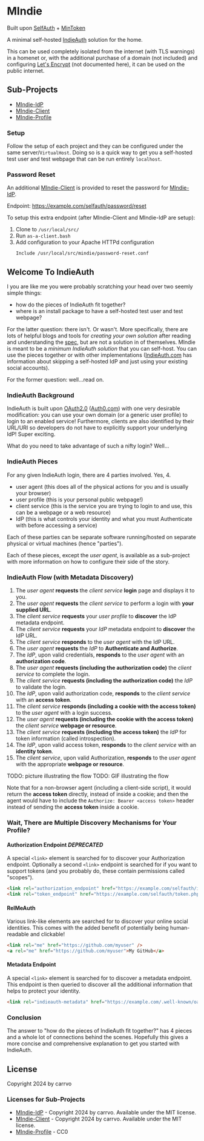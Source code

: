 # MIndie

Built upon [SelfAuth](https://github.com/Inklings-io/selfauth) + [MinToken](https://github.com/Zegnat/php-mintoken.git)

A minimal self-hosted [IndieAuth](https://indieweb.org/IndieAuth) solution for the home.

This can be used completely isolated from the internet (with TLS warnings) in a homenet or, with the additional purchase of a domain (not included) and configuring [Let's Encrypt](https://letsencrypt.org/) (not documented here), it can be used on the public internet.

## Sub-Projects

- [MIndie-IdP](https://github.com/carrvo/mindie-idp)
- [MIndie-Client](https://github.com/carrvo/mindie-client)
- [MIndie-Profile](https://github.com/carrvo/mindie-profile)

### Setup

Follow the setup of each project and they can be configured under the same server/`VirtualHost`. Doing so is a quick way to get you a self-hosted test user and test webpage that can be run entirely `localhost`.

### Password Reset

An additional [MIndie-Client](https://github.com/carrvo/mindie-client) is provided to reset the password for [MIndie-IdP](https://github.com/carrvo/mindie-idp).

Endpoint: https://example.com/selfauth/password/reset

To setup this extra endpoint (after MIndie-Client and MIndie-IdP are setup):
1. Clone to `/usr/local/src/`
1. Run `as-a-client.bash`
1. Add configuration to your Apache HTTPd configuration
    ```
    Include /usr/local/src/mindie/password-reset.conf
    ```

## Welcome To IndieAuth

I you are like me you were probably scratching your head over two seemly simple things:
- how do the pieces of IndieAuth fit together?
- where is an install package to have a self-hosted test user and test webpage?

For the latter question: there isn't. Or wasn't. More specifically, there are lots of helpful blogs and tools for *creating your own solution* after reading and understanding the [spec](https://indieauth.spec.indieweb.org/), but are not a solution in of themselves. MIndie is meant to be a *minimum IndieAuth solution* that you can self-host. You can use the pieces together or with other implementations ([IndieAuth.com](https://indieauth.com/) has information about skipping a self-hosted IdP and just using your existing social accounts).

For the former question: well...read on.

### IndieAuth Background

IndieAuth is built upon [OAuth2.0](https://www.oauth.com/) ([Auth0.com](https://auth0.com/docs)) with one very desirable modification: you can use your own domain (or a generic user profile) to login to an enabled service! Furthermore, clients are also identified by their URL/URI so developers do not have to explicitly support your underlying IdP! Super exciting.

What do you need to take advantage of such a nifty login? Well...

### IndieAuth Pieces

For any given IndieAuth login, there are 4 parties involved. Yes, 4.
- user agent (this does all of the physical actions for you and is usually your browser)
- user profile (this is your personal public webpage!)
- client service (this is the service you are trying to login to and use, this can be a webpage or a web resource)
- IdP (this is what controls your identity and what you must Authenticate with before accessing a service)

Each of these parties can be separate software running/hosted on separate physical or virtual machines (hence "parties").

Each of these pieces, except the *user agent*, is available as a sub-project with more information on how to configure their side of the story.

### IndieAuth Flow (with Metadata Discovery)

1. The *user agent* **requests** the *client service* **login** page and displays it to you.
1. The *user agent* **requests** the *client service* to perform a login with **your supplied URL**.
1. The *client service* **requests** your *user profile* to **discover** the IdP metadata endpoint.
1. The *client service* **requests** your *IdP* metadata endpoint to **discover** the IdP URL.
1. The *client service* **responds** to the *user agent* with the IdP URL.
1. The *user agent* **requests** the *IdP* to **Authenticate and Authorize**.
1. The *IdP*, upon valid credentials, **responds** to the *user agent* with an **authorization code**.
1. The *user agent* **requests (including the authorization code)** the *client service* to complete the login.
1. The *client service* **requests (including the authorization code)** the *IdP* to validate the login.
1. The *IdP*, upon valid authorization code, **responds** to the *client service* with an **access token**.
1. The *client service* **responds (including a cookie with the access token)** to the *user agent* with a login success.
1. The *user agent* **requests (including the cookie with the access token)** the *client service* **webpage or resource**.
1. The *client service* **requests (including the access token)** the *IdP* for token information (called introspection).
1. The *IdP*, upon valid access token, **responds** to the *client service* with an **identity token**.
1. The *client service*, upon valid Authorization, **responds** to the *user agent* with the appropriate **webpage or resource**.

TODO: picture illustrating the flow
TODO: GIF illustrating the flow

Note that for a non-browser agent (including a client-side script), it would return the **access token** directly, instead of inside a cookie; and then the agent would have to include the `Authorize: Bearer <access token>` header instead of sending the **access token** inside a cookie.

### Wait, There are Multiple Discovery Mechanisms for Your Profile?

#### Authorization Endpoint *DEPRECATED*

A special `<link>` element is searched for to discover your Authorization endpoint. Optionally a second `<link>` endpoint is searched for if you want to support tokens (and you probably do, these contain permissions called "scopes").
```html
<link rel="authorization_endpoint" href="https://example.com/selfauth/index.php" />
<link rel="token_endpoint" href="https://example.com/selfauth/token.php" />
```

#### RelMeAuth

Various link-like elements are searched for to discover your online social identities. This comes with the added benefit of potentially being human-readable and clickable!
```html
<link rel="me" href="https://github.com/myuser" />
<a rel="me" href="https://github.com/myuser">My GitHub</a>
```

#### Metadata Endpoint

A special `<link>` element is searched for to discover a metadata endpoint. This endpoint is then queried to discover all the additional information that helps to protect your identity.
```html
<link rel="indieauth-metadata" href="https://example.com/.well-known/oauth-authorization-server" />
```

### Conclusion

The answer to "how do the pieces of IndieAuth fit together?" has 4 pieces and a whole lot of connections behind the scenes. Hopefully this gives a more concise and comprehensive explanation to get you started with IndieAuth.

## License

Copyright 2024 by carrvo

### Licenses for Sub-Projects

- [MIndie-IdP](https://github.com/carrvo/mindie-idp) - Copyright 2024 by carrvo. Available under the MIT license.
- [MIndie-Client](https://github.com/carrvo/mindie-client) - Copyright 2024 by carrvo. Available under the MIT license.
- [MIndie-Profile](https://github.com/carrvo/mindie-profile) - CC0

